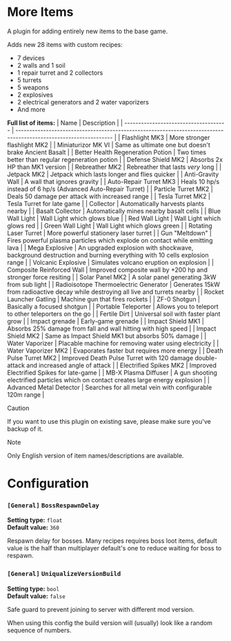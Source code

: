 
# More Items

A plugin for adding entirely new items to the base game.

Adds new 28 items with custom recipes:
- 7 devices
- 2 walls and 1 soil
- 1 repair turret and 2 collectors
- 5 turrets
- 5 weapons
- 2 explosives
- 2 electrical generators and 2 water vaporizers
- And more

**Full list of items:**
| Name                                  | Description                                                                                                       |
| ------------------------------------- | ----------------------------------------------------------------------------------------------------------------- |
| Flashlight MK3                        | More stronger flashlight MK2                                                                                      |
| Miniaturizor MK VI                    | Same as ultimate one but doesn't brake Ancient Basalt                                                             |
| Better Health Regeneration Potion     | Two times better than regular regeneration potion                                                                 |
| Defense Shield MK2                    | Absorbs 2x HP than MK1 version                                                                                    |
| Rebreather MK2                        | Rebreather that lasts *very* long                                                                                 |
| Jetpack MK2                           | Jetpack which lasts longer and flies quicker                                                                      |
| Anti-Gravity Wall                     | A wall that ignores gravity                                                                                       |
| Auto-Repair Turret MK3                | Heals 10 hp/s instead of 6 hp/s (Advanced Auto-Repair Turret)                                                     |
| Particle Turret MK2                   | Deals 50 damage per attack with increased range                                                                   |
| Tesla Turret MK2                      | Tesla Turret for late game                                                                                        |
| Collector                             | Automatically harvests plants nearby                                                                              |
| Basalt Collector                      | Automatically mines nearby basalt cells                                                                           |
| Blue Wall Light                       | Wall Light which glows blue                                                                                       |
| Red Wall Light                        | Wall Light which glows red                                                                                        |
| Green Wall Light                      | Wall Light which glows green                                                                                      |
| Rotating Laser Turret                 | More powerful stationery laser turret                                                                             |
| Gun "Meltdown"                        | Fires powerful plasma particles which explode on contact while emitting lava                                      |
| Mega Explosive                        | An upgraded explosion with shockwave, background destruction and burning everything with 10 cells explosion range |
| Volcanic Explosive                    | Simulates volcano eruption on explosion                                                                           |
| Composite Reinforced Wall             | Improved composite wall by +200 hp and stronger force resiting                                                    |
| Solar Panel MK2                       | A solar panel generating 3kW from sub light                                                                       |
| Radioisotope Thermoelectric Generator | Generates 15kW from radioactive decay while destroying all live and turrets nearby                                |
| Rocket Launcher Gatling               | Machine gun that fires rockets                                                                                    |
| ZF-0 Shotgun                          | Basically a focused shotgun                                                                                       |
| Portable Teleporter                   | Allows you to teleport to other teleporters on the go                                                             |
| Fertile Dirt                          | Universal soil with faster plant grow                                                                             |
| Impact grenade                        | Early-game grenade                                                                                                |
| Impact Shield MK1                     | Absorbs 25% damage from fall and wall hitting with high speed                                                     |
| Impact Shield MK2                     | Same as Impact Shield MK1 but absorbs 50% damage                                                                  |
| Water Vaporizer                       | Placable machine for removing water using electricity                                                             |
| Water Vaporizer MK2                   | Evaporates faster but requires more energy                                                                        |
| Death Pulse Turret MK2                | Improved Death Pulse Turret with 120 damage double-attack and increased angle of attack                           |
| Electrified Spikes MK2                | Improved Electrified Spikes for late-game                                                                         |
| MB-X Plasma Diffuser                  | A gun shooting electrified particles which on contact creates large energy explosion                              |
| Advanced Metal Detector               | Searches for all metal vein with configurable 120m range                                                          |

> [!CAUTION]
> If you want to use this plugin on existing save, please make sure you've backup of it.

> [!NOTE]
> Only English version of item names/descriptions are available.

# Configuration

### `[General]` `BossRespawnDelay`

**Setting type:** `float` \
**Default value:** `360`

Respawn delay for bosses.
Many recipes requires boss loot items, default value is the half than multiplayer default's one to reduce waiting for boss to respawn.

### `[General]` `UniqualizeVersionBuild`

**Setting type:** `bool` \
**Default value:** `false`

Safe guard to prevent joining to server with different mod version.

When using this config the build version will (usually) look like a random sequence of numbers.
